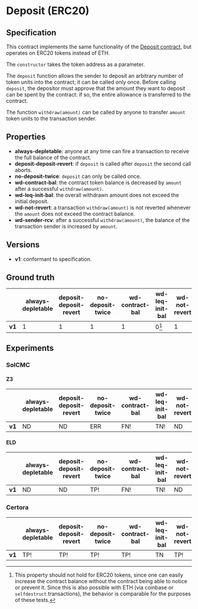 # Deposit (ERC20)

## Specification
This contract implements the same functionality of the [Deposit contract](../deposit_eth), but operates on ERC20 tokens instead of ETH. 

The `constructor` takes the token address as a parameter. 

The `deposit` function allows the sender to deposit an arbitrary number of token units into the contract; it can be called only once. Before calling `deposit`, the depositor must approve that the amount they want to deposit can be spent by the contract: if so, the entire allowance is transferred to the contract.

The function `withdraw(amount)` can be called by anyone to transfer `amount` token units to the transaction sender.

## Properties
- **always-depletable**: anyone at any time can fire a transaction to receive the full balance of the contract.
- **deposit-deposit-revert**: if `deposit` is called after `deposit` the second call aborts.
- **no-deposit-twice**: `deposit` can only be called once.
- **wd-contract-bal**: the contract token balance is decreased by `amount` after a successful `withdraw(amount)`.
- **wd-leq-init-bal**: the overall withdrawn amount does not exceed the initial deposit.
- **wd-not-revert**: a transaction `withdraw(amount)` is not reverted whenever the `amount` does not exceed the contract balance.
- **wd-sender-rcv**: after a successful `withdraw(amount)`, the balance of the transaction sender is increased by `amount`.

## Versions
- **v1**: conformant to specification.

## Ground truth
|        | always-depletable      | deposit-deposit-revert | no-deposit-twice       | wd-contract-bal        | wd-leq-init-bal        | wd-not-revert          | wd-sender-rcv          |
|--------|------------------------|------------------------|------------------------|------------------------|------------------------|------------------------|------------------------|
| **v1** | 1                      | 1                      | 1                      | 1                      | 0[^1]                  | 1                      | 1                      |
 
[^1]: This property should not hold for ERC20 tokens, since one can easily increase the contract balance without the contract being able to notice or prevent it. Since this is also possible with ETH (via coinbase or `selfdestruct` transactions), the behavior is comparable for the purposes of these tests.

## Experiments
### SolCMC
#### Z3
|        | always-depletable      | deposit-deposit-revert | no-deposit-twice       | wd-contract-bal        | wd-leq-init-bal        | wd-not-revert          | wd-sender-rcv          |
|--------|------------------------|------------------------|------------------------|------------------------|------------------------|------------------------|------------------------|
| **v1** | ND                     | ND                     | ERR                    | FN!                    | TN!                    | ND                     | ND                     |
 

#### ELD
|        | always-depletable      | deposit-deposit-revert | no-deposit-twice       | wd-contract-bal        | wd-leq-init-bal        | wd-not-revert          | wd-sender-rcv          |
|--------|------------------------|------------------------|------------------------|------------------------|------------------------|------------------------|------------------------|
| **v1** | ND                     | ND                     | TP!                    | FN!                    | TN!                    | ND                     | ND                     |
 


### Certora
|        | always-depletable      | deposit-deposit-revert | no-deposit-twice       | wd-contract-bal        | wd-leq-init-bal        | wd-not-revert          | wd-sender-rcv          |
|--------|------------------------|------------------------|------------------------|------------------------|------------------------|------------------------|------------------------|
| **v1** | TP!                    | TP!                    | TP!                    | TP!                    | TN                     | TP!                    | TP!                    |
 

